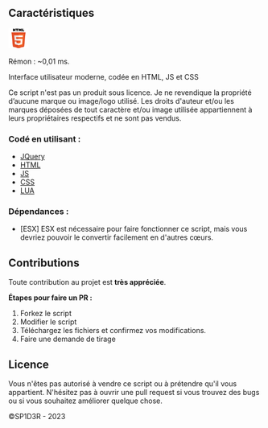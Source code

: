 ## Caractéristiques

<img src="https://raw.githubusercontent.com/devicons/devicon/master/icons/html5/html5-original-wordmark.svg" alt="html5" width="40" height="40"/>

Rémon : ~0,01 ms.

Interface utilisateur moderne, codée en HTML, JS et CSS

Ce script n'est pas un produit sous licence. Je ne revendique la propriété d’aucune marque ou image/logo utilisé. Les droits d'auteur et/ou les marques déposées de tout caractère et/ou image utilisée appartiennent à leurs propriétaires respectifs et ne sont pas vendus.

### Codé en utilisant :

* [JQuery](https://jquery.com)
* [HTML](https://html.spec.whatwg.org/)
* [JS](https://developer.mozilla.org/es/docs/Web/JavaScript)
* [CSS](https://www.w3schools.com/css/)
* [LUA](https://www.lua.org/)

### Dépendances :
* [ESX] ESX est nécessaire pour faire fonctionner ce script, mais vous devriez pouvoir le convertir facilement en d'autres cœurs.

## Contributions

Toute contribution au projet est **très appréciée**.

**Étapes pour faire un PR :**
1. Forkez le script
2. Modifier le script
3. Téléchargez les fichiers et confirmez vos modifications.
4. Faire une demande de tirage

## Licence

Vous n'êtes pas autorisé à vendre ce script ou à prétendre qu'il vous appartient. N'hésitez pas à ouvrir une pull request si vous trouvez des bugs ou si vous souhaitez améliorer quelque chose.
 

©SP1D3R - 2023

